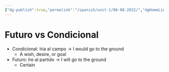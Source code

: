 ```yaml
---
{"dg-publish":true,"permalink":"/spanish/unit-1/08-08-2022/","dgHomeLink":true,"dgPassFrontmatter":false}
---
```


# Futuro vs Condicional
- Condicional: Iria al campo → I would go to the ground
	- A wish, desire, or goal
- Futuro: Ire al partido → I will go to the ground
	- Certain